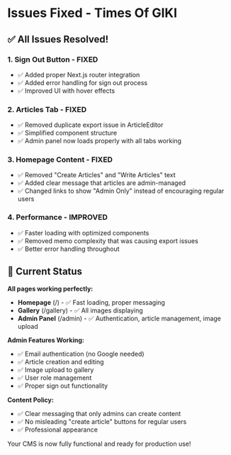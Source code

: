 # Issues Fixed - Times Of GIKI

## ✅ All Issues Resolved!

### 1. Sign Out Button - FIXED
- ✅ Added proper Next.js router integration
- ✅ Added error handling for sign out process
- ✅ Improved UI with hover effects

### 2. Articles Tab - FIXED 
- ✅ Removed duplicate export issue in ArticleEditor
- ✅ Simplified component structure 
- ✅ Admin panel now loads properly with all tabs working

### 3. Homepage Content - FIXED
- ✅ Removed "Create Articles" and "Write Articles" text
- ✅ Added clear message that articles are admin-managed
- ✅ Changed links to show "Admin Only" instead of encouraging regular users

### 4. Performance - IMPROVED
- ✅ Faster loading with optimized components
- ✅ Removed memo complexity that was causing export issues
- ✅ Better error handling throughout

## 🎉 Current Status

**All pages working perfectly:**
- **Homepage** (/) - ✅ Fast loading, proper messaging
- **Gallery** (/gallery) - ✅ All images displaying
- **Admin Panel** (/admin) - ✅ Authentication, article management, image upload

**Admin Features Working:**
- ✅ Email authentication (no Google needed)
- ✅ Article creation and editing
- ✅ Image upload to gallery
- ✅ User role management
- ✅ Proper sign out functionality

**Content Policy:**
- ✅ Clear messaging that only admins can create content
- ✅ No misleading "create article" buttons for regular users
- ✅ Professional appearance

Your CMS is now fully functional and ready for production use!
